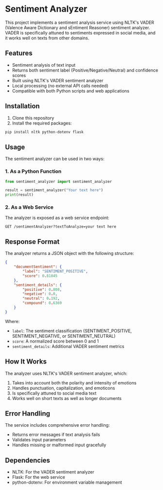 # Sentiment Analyzer

This project implements a sentiment analysis service using NLTK's VADER (Valence Aware Dictionary and sEntiment Reasoner) sentiment analyzer. VADER is specifically attuned to sentiments expressed in social media, and it works well on texts from other domains.

## Features

- Sentiment analysis of text input
- Returns both sentiment label (Positive/Negative/Neutral) and confidence scores
- Built using NLTK's VADER sentiment analyzer
- Local processing (no external API calls needed)
- Compatible with both Python scripts and web applications

## Installation

1. Clone this repository
2. Install the required packages:
```bash
pip install nltk python-dotenv flask
```

## Usage

The sentiment analyzer can be used in two ways:

### 1. As a Python Function

```python
from sentiment_analyzer import sentiment_analyzer

result = sentiment_analyzer("Your text here")
print(result)
```

### 2. As a Web Service

The analyzer is exposed as a web service endpoint:
```
GET /sentimentAnalyzer?textToAnalyze=your text here
```

## Response Format

The analyzer returns a JSON object with the following structure:
```json
{
    "documentSentiment": {
        "label": "SENTIMENT_POSITIVE",
        "score": 0.81845
    },
    "sentiment_details": {
        "positive": 0.808,
        "negative": 0.0,
        "neutral": 0.192,
        "compound": 0.6369
    }
}
```

Where:
- `label`: The sentiment classification (SENTIMENT_POSITIVE, SENTIMENT_NEGATIVE, or SENTIMENT_NEUTRAL)
- `score`: A normalized score between 0 and 1
- `sentiment_details`: Additional VADER sentiment metrics

## How It Works

The analyzer uses NLTK's VADER sentiment analyzer, which:
1. Takes into account both the polarity and intensity of emotions
2. Handles punctuation, capitalization, and emoticons
3. Is specifically attuned to social media text
4. Works well on short texts as well as longer documents

## Error Handling

The service includes comprehensive error handling:
- Returns error messages if text analysis fails
- Validates input parameters
- Handles missing or malformed input gracefully

## Dependencies

- NLTK: For the VADER sentiment analyzer
- Flask: For the web service
- python-dotenv: For environment variable management